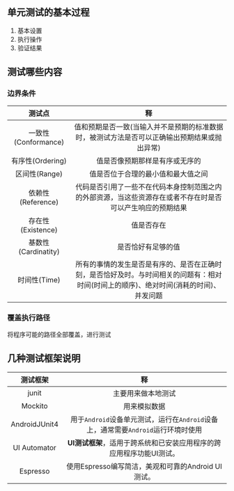 ## 单元测试的基本过程
1. 基本设置
2. 执行操作
3. 验证结果

## 测试哪些内容

### 边界条件
| 测试点 | 释 |
| :---: | :---: |
| 一致性(Conformance) | 值和预期是否一致(当输入并不是预期的标准数据时，被测试方法是否可以正确输出预期结果或抛出异常) |
| 有序性(Ordering) | 值是否像预期那样是有序或无序的 |
| 区间性(Range) | 值是否位于合理的最小值和最大值之间 |
| 依赖性(Reference) | 代码是否引用了一些不在代码本身控制范围之内的外部资源，当这些资源存在或者不存在时是否可以产生响应的预期结果 | 
| 存在性(Existence) | 值是否存在 |
| 基数性(Cardinatity) | 是否恰好有足够的值 |
| 时间性(Time) | 所有的事情的发生是否是有序的、是否在正确时刻，是否恰好及时。与时间相关的问题有：相对时间(时间上的顺序)、绝对时间(消耗的时间)、并发问题 |


### 覆盖执行路径
将程序可能的路径全部覆盖，进行测试

## 几种测试框架说明
| 测试框架 | 释 |
| :---: | :---: |
| junit | 主要用来做本地测试 |
| Mockito | 用来模拟数据 |
| AndroidJUnit4 | 用于`Android`设备单元测试，运行在`Android`设备上，通常需要`Android`运行环境时使用 |
| UI Automator | **UI测试框架**，适用于跨系统和已安装应用程序的跨应用程序功能UI测试。 |
| Espresso | 使用Espresso编写简洁，美观和可靠的Android UI测试。 |
